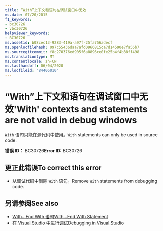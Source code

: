 ```yaml
---
title: “With”上下文和语句在调试窗口中无效
ms.date: 07/20/2015
f1_keywords:
- bc30726
- vbc30726
helpviewer_keywords:
- BC30726
ms.assetid: b08cec13-9283-419a-a97f-25fa756adecf
ms.openlocfilehash: 097c55436daa7afd0966815ca7d14590e7fa56b7
ms.sourcegitcommit: f8c270376ed905f6a8896ce0fe25b4f4b38ff498
ms.translationtype: MT
ms.contentlocale: zh-CN
ms.lasthandoff: 06/04/2020
ms.locfileid: "84406010"
---
```

# <a name="with-contexts-and-statements-are-not-valid-in-debug-windows"></a><span data-ttu-id="e15b1-102">“With”上下文和语句在调试窗口中无效</span><span class="sxs-lookup"><span data-stu-id="e15b1-102">'With' contexts and statements are not valid in debug windows</span></span>
<span data-ttu-id="e15b1-103">`With` 语句只能在源代码中使用。</span><span class="sxs-lookup"><span data-stu-id="e15b1-103">`With` statements can only be used in source code.</span></span>  
  
 <span data-ttu-id="e15b1-104">**错误 ID：** BC30726</span><span class="sxs-lookup"><span data-stu-id="e15b1-104">**Error ID:** BC30726</span></span>  
  
## <a name="to-correct-this-error"></a><span data-ttu-id="e15b1-105">更正此错误</span><span class="sxs-lookup"><span data-stu-id="e15b1-105">To correct this error</span></span>  
  
- <span data-ttu-id="e15b1-106">从调试代码中删除 `With` 语句。</span><span class="sxs-lookup"><span data-stu-id="e15b1-106">Remove `With` statements from debugging code.</span></span>  
  
## <a name="see-also"></a><span data-ttu-id="e15b1-107">另请参阅</span><span class="sxs-lookup"><span data-stu-id="e15b1-107">See also</span></span>

- [<span data-ttu-id="e15b1-108">With...End With 语句</span><span class="sxs-lookup"><span data-stu-id="e15b1-108">With...End With Statement</span></span>](../language-reference/statements/with-end-with-statement.md)
- [<span data-ttu-id="e15b1-109">在 Visual Studio 中进行调试</span><span class="sxs-lookup"><span data-stu-id="e15b1-109">Debugging in Visual Studio</span></span>](/visualstudio/debugger/debugger-feature-tour)
